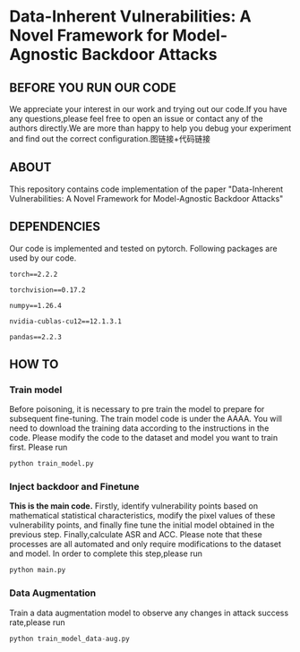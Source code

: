 
# Data-Inherent Vulnerabilities: A Novel Framework for Model-Agnostic Backdoor Attacks

## BEFORE YOU RUN OUR CODE

We appreciate your interest in our work and trying out our code.If you have any  questions,please feel free to open an issue or contact any of the authors directly.We are more than happy to help you debug your experiment and find out the correct configuration.图链接+代码链接

## ABOUT
This repository contains code implementation of the paper "Data-Inherent Vulnerabilities: A Novel Framework for Model-Agnostic Backdoor Attacks"


## DEPENDENCIES

Our code is implemented and tested on pytorch. Following packages are used by our code.
```
torch==2.2.2
```
```
torchvision==0.17.2
```
```
numpy==1.26.4
```
```
nvidia-cublas-cu12==12.1.3.1
```
```
pandas==2.2.3
```




## HOW TO

### Train model

Before poisoning, it is necessary to pre train the model to prepare for subsequent fine-tuning. The train model code is under the AAAA. You will need to download the training data according to the instructions in the code. Please modify the code to the dataset and model you want to train first. 
Please run
```python
python train_model.py
```


### Inject backdoor and Finetune

**This is the main code.** Firstly, identify vulnerability points based on mathematical statistical characteristics, modify the pixel values of these vulnerability points, and finally fine tune the initial model obtained in the previous step. Finally,calculate ASR and ACC. Please note that these processes are all automated and only require modifications to the dataset and model. 
In order to complete this step,please run 
```python
python main.py
```


### Data Augmentation

Train a data augmentation model to observe any changes in attack success rate,please run 
```python
python train_model_data-aug.py
```


